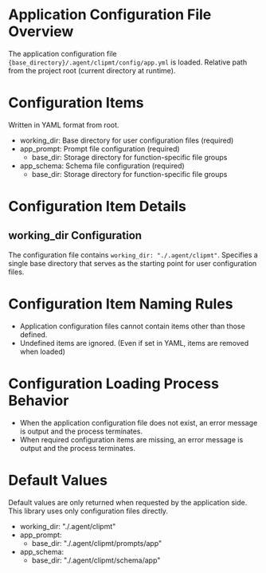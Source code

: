 # Application Configuration File Overview

The application configuration file
`{base_directory}/.agent/clipmt/config/app.yml`
is loaded. Relative path from the project root (current directory at runtime).

# Configuration Items

Written in YAML format from root.

- working_dir: Base directory for user configuration files (required)
- app_prompt: Prompt file configuration (required)
  - base_dir: Storage directory for function-specific file groups
- app_schema: Schema file configuration (required)
  - base_dir: Storage directory for function-specific file groups

# Configuration Item Details

## working_dir Configuration

The configuration file contains `working_dir: "./.agent/clipmt"`.
Specifies a single base directory that serves as the starting point for user configuration files.

# Configuration Item Naming Rules

- Application configuration files cannot contain items other than those defined.
- Undefined items are ignored. (Even if set in YAML, items are removed when loaded)

# Configuration Loading Process Behavior

- When the application configuration file does not exist, an error message is output and the process terminates.
- When required configuration items are missing, an error message is output and the process terminates.

# Default Values

Default values are only returned when requested by the application side.
This library uses only configuration files directly.

- working_dir: "./.agent/clipmt"
- app_prompt:
  - base_dir: "./.agent/clipmt/prompts/app"
- app_schema:
  - base_dir: "./.agent/clipmt/schema/app"